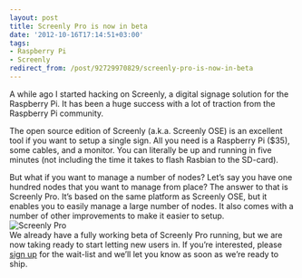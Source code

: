 ```yaml
---
layout: post
title: Screenly Pro is now in beta
date: '2012-10-16T17:14:51+03:00'
tags:
- Raspberry Pi
- Screenly
redirect_from: /post/92729970829/screenly-pro-is-now-in-beta
---
```

A while ago I started hacking on Screenly, a digital signage solution for the Raspberry Pi. It has been a huge success with a lot of traction from the Raspberry Pi community.

The open source edition of Screenly (a.k.a. Screenly OSE) is an excellent tool if you want to setup a single sign. All you need is a Raspberry Pi ($35), some cables, and a monitor. You can literally be up and running in five minutes (not including the time it takes to flash Rasbian to the SD-card).

But what if you want to manage a number of nodes? Let’s say you have one hundred nodes that you want to manage from place? The answer to that is Screenly Pro. It’s based on the same platform as Screenly OSE, but it enables you to easily manage a large number of nodes. It also comes with a number of other improvements to make it easier to setup.  
![Screenly Pro](http://viktorpetersson.com/wp-content/uploads/2012/10/screenly_pro-600x419.png "Screenly Pro")  
We already have a fully working beta of Screenly Pro running, but we are now taking ready to start letting new users in. If you’re interested, please [sign up](http://signup.screenlyapp.com/) for the wait-list and we’ll let you know as soon as we’re ready to ship.
